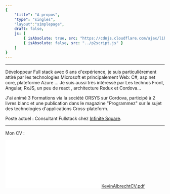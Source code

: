 ```yaml
---
{
	"title": "A propos",
	"type": "singles",
	"layout":"simplepage",
	draft: false,
	js: [
		{ isAbsolute: true, src: "https://cdnjs.cloudflare.com/ajax/libs/p2.js/0.7.1/p2.min.js"},
		{ isAbsolute: false, src: "../p2script.js" }
	]
}
---
```

<style type="text/css">
object{
	height:90vh;
}</style>
<!-- <canvas width="600" height="400" id="title"></canvas> -->
___

Développeur Full stack avec 6 ans d'expérience, je suis particulièrement attiré par les technologies Microsoft et principalement Web: C#, asp.net core, plateforme Azure ... Je suis aussi très intéressé par Les technos Front, Angular, RxJS,  un peu de react , architecture Redux et Cordova... 

J'ai animé 3 Formations via la société ORSYS sur Cordova, participé à 2 livres blanc et une publication dans le magazine "Programmez" sur le sujet des technologies d'applications Cross-plateform.
  
Poste actuel : Consultant Fullstack chez <a href="https://infinitesquare.com/" target="_blank">Infinite Square</a>. 

___

<p>Mon CV :</p>
<object data="/documents/KevinAlbrechtCV.pdf" type="application/pdf" width="700px">
    <embed src="/documents/KevinAlbrechtCV.pdf">
        <a href="/documents/KevinAlbrechtCV.pdf">KevinAlbrechtCV.pdf</a>
    </embed>
</object>